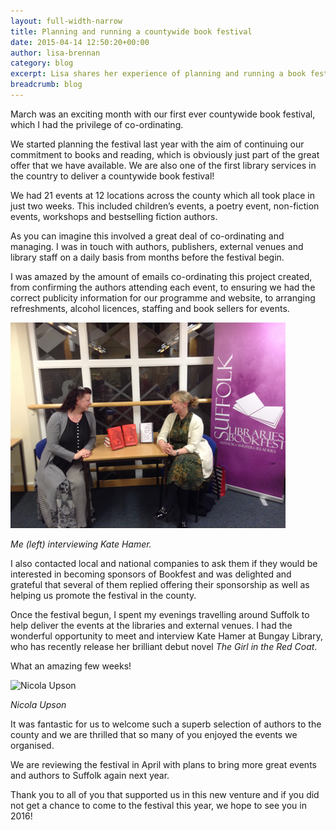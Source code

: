 ```yaml
---
layout: full-width-narrow
title: Planning and running a countywide book festival
date: 2015-04-14 12:50:20+00:00
author: lisa-brennan
category: blog
excerpt: Lisa shares her experience of planning and running a book festival of 21 events across 12 locations in a large county.
breadcrumb: blog
---
```

March was an exciting month with our first ever countywide book festival, which I had the privilege of co-ordinating.

We started planning the festival last year with the aim of continuing our commitment to books and reading, which is obviously just part of the great offer that we have available. We are also one of the first library services in the country to deliver a countywide book festival!

We had 21 events at 12 locations across the county which all took place in just two weeks. This included children’s events, a poetry event, non-fiction events, workshops and bestselling fiction authors.

As you can imagine this involved a great deal of co-ordinating and managing. I was in touch with authors, publishers, external venues and library staff on a daily basis from months before the festival begin.

I was amazed by the amount of emails co-ordinating this project created, from confirming the authors attending each event, to ensuring we had the correct publicity information for our programme and website, to arranging refreshments, alcohol licences, staffing and book sellers for events.

![Lisa Brennan and Kate Hamer](/images/article/lisa-brennan-interviewing-kate-hamer.jpg)

*Me (left) interviewing Kate Hamer.*

I also contacted local and national companies to ask them if they would be interested in becoming sponsors of Bookfest and was delighted and grateful that several of them replied offering their sponsorship as well as helping us promote the festival in the county.

Once the festival begun, I spent my evenings travelling around Suffolk to help deliver the events at the libraries and external venues. I had the wonderful opportunity to meet and interview Kate Hamer at Bungay Library, who has recently release her brilliant debut novel <cite>The Girl in the Red Coat</cite>.

What an amazing few weeks!

![Nicola Upson](/images/article/nicola-upson-standing-next-to-bookfest-2015-banner)

*Nicola Upson*

It was fantastic for us to welcome such a superb selection of authors to the county and we are thrilled that so many of you enjoyed the events we organised.

We are reviewing the festival in April with plans to bring more great events and authors to Suffolk again next year.

Thank you to all of you that supported us in this new venture and if you did not get a chance to come to the festival this year, we hope to see you in 2016!
